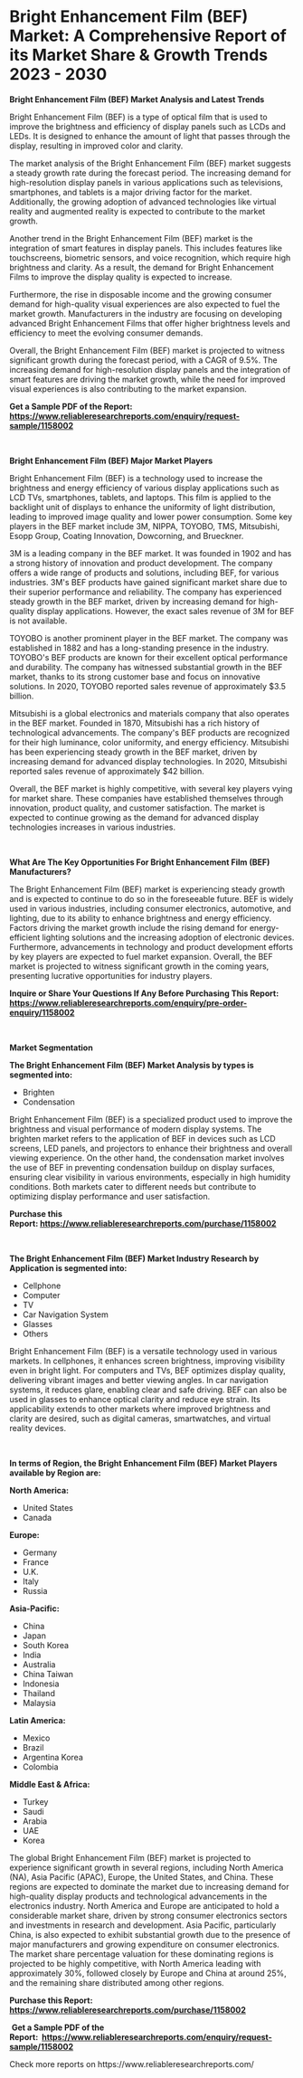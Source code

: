 <p><h1>Bright Enhancement Film (BEF) Market: A Comprehensive Report of its Market Share & Growth Trends 2023 - 2030</h1></p><p><strong>Bright Enhancement Film (BEF) Market Analysis and Latest Trends</strong></p>
<p><p>Bright Enhancement Film (BEF) is a type of optical film that is used to improve the brightness and efficiency of display panels such as LCDs and LEDs. It is designed to enhance the amount of light that passes through the display, resulting in improved color and clarity.</p><p>The market analysis of the Bright Enhancement Film (BEF) market suggests a steady growth rate during the forecast period. The increasing demand for high-resolution display panels in various applications such as televisions, smartphones, and tablets is a major driving factor for the market. Additionally, the growing adoption of advanced technologies like virtual reality and augmented reality is expected to contribute to the market growth.</p><p>Another trend in the Bright Enhancement Film (BEF) market is the integration of smart features in display panels. This includes features like touchscreens, biometric sensors, and voice recognition, which require high brightness and clarity. As a result, the demand for Bright Enhancement Films to improve the display quality is expected to increase.</p><p>Furthermore, the rise in disposable income and the growing consumer demand for high-quality visual experiences are also expected to fuel the market growth. Manufacturers in the industry are focusing on developing advanced Bright Enhancement Films that offer higher brightness levels and efficiency to meet the evolving consumer demands.</p><p>Overall, the Bright Enhancement Film (BEF) market is projected to witness significant growth during the forecast period, with a CAGR of 9.5%. The increasing demand for high-resolution display panels and the integration of smart features are driving the market growth, while the need for improved visual experiences is also contributing to the market expansion.</p></p>
<p><strong>Get a Sample PDF of the Report:&nbsp; <a href="https://www.reliableresearchreports.com/enquiry/request-sample/1158002">https://www.reliableresearchreports.com/enquiry/request-sample/1158002</a></strong></p>
<p>&nbsp;</p>
<p><strong>Bright Enhancement Film (BEF) Major Market Players</strong></p>
<p><p>Bright Enhancement Film (BEF) is a technology used to increase the brightness and energy efficiency of various display applications such as LCD TVs, smartphones, tablets, and laptops. This film is applied to the backlight unit of displays to enhance the uniformity of light distribution, leading to improved image quality and lower power consumption. Some key players in the BEF market include 3M, NIPPA, TOYOBO, TMS, Mitsubishi, Esopp Group, Coating Innovation, Dowcorning, and Brueckner.</p><p>3M is a leading company in the BEF market. It was founded in 1902 and has a strong history of innovation and product development. The company offers a wide range of products and solutions, including BEF, for various industries. 3M's BEF products have gained significant market share due to their superior performance and reliability. The company has experienced steady growth in the BEF market, driven by increasing demand for high-quality display applications. However, the exact sales revenue of 3M for BEF is not available.</p><p>TOYOBO is another prominent player in the BEF market. The company was established in 1882 and has a long-standing presence in the industry. TOYOBO's BEF products are known for their excellent optical performance and durability. The company has witnessed substantial growth in the BEF market, thanks to its strong customer base and focus on innovative solutions. In 2020, TOYOBO reported sales revenue of approximately $3.5 billion.</p><p>Mitsubishi is a global electronics and materials company that also operates in the BEF market. Founded in 1870, Mitsubishi has a rich history of technological advancements. The company's BEF products are recognized for their high luminance, color uniformity, and energy efficiency. Mitsubishi has been experiencing steady growth in the BEF market, driven by increasing demand for advanced display technologies. In 2020, Mitsubishi reported sales revenue of approximately $42 billion.</p><p>Overall, the BEF market is highly competitive, with several key players vying for market share. These companies have established themselves through innovation, product quality, and customer satisfaction. The market is expected to continue growing as the demand for advanced display technologies increases in various industries.</p></p>
<p>&nbsp;</p>
<p><strong>What Are The Key Opportunities For Bright Enhancement Film (BEF) Manufacturers?</strong></p>
<p><p>The Bright Enhancement Film (BEF) market is experiencing steady growth and is expected to continue to do so in the foreseeable future. BEF is widely used in various industries, including consumer electronics, automotive, and lighting, due to its ability to enhance brightness and energy efficiency. Factors driving the market growth include the rising demand for energy-efficient lighting solutions and the increasing adoption of electronic devices. Furthermore, advancements in technology and product development efforts by key players are expected to fuel market expansion. Overall, the BEF market is projected to witness significant growth in the coming years, presenting lucrative opportunities for industry players.</p></p>
<p><strong>Inquire or Share Your Questions If Any Before Purchasing This Report: <a href="https://www.reliableresearchreports.com/enquiry/pre-order-enquiry/1158002">https://www.reliableresearchreports.com/enquiry/pre-order-enquiry/1158002</a></strong></p>
<p>&nbsp;</p>
<p><strong>Market Segmentation</strong></p>
<p><strong>The Bright Enhancement Film (BEF) Market Analysis by types is segmented into:</strong></p>
<p><ul><li>Brighten</li><li>Condensation</li></ul></p>
<p><p>Bright Enhancement Film (BEF) is a specialized product used to improve the brightness and visual performance of modern display systems. The brighten market refers to the application of BEF in devices such as LCD screens, LED panels, and projectors to enhance their brightness and overall viewing experience. On the other hand, the condensation market involves the use of BEF in preventing condensation buildup on display surfaces, ensuring clear visibility in various environments, especially in high humidity conditions. Both markets cater to different needs but contribute to optimizing display performance and user satisfaction.</p></p>
<p><strong>Purchase this Report:&nbsp;<a href="https://www.reliableresearchreports.com/purchase/1158002">https://www.reliableresearchreports.com/purchase/1158002</a></strong></p>
<p>&nbsp;</p>
<p><strong>The Bright Enhancement Film (BEF) Market Industry Research by Application is segmented into:</strong></p>
<p><ul><li>Cellphone</li><li>Computer</li><li>TV</li><li>Car Navigation System</li><li>Glasses</li><li>Others</li></ul></p>
<p><p>Bright Enhancement Film (BEF) is a versatile technology used in various markets. In cellphones, it enhances screen brightness, improving visibility even in bright light. For computers and TVs, BEF optimizes display quality, delivering vibrant images and better viewing angles. In car navigation systems, it reduces glare, enabling clear and safe driving. BEF can also be used in glasses to enhance optical clarity and reduce eye strain. Its applicability extends to other markets where improved brightness and clarity are desired, such as digital cameras, smartwatches, and virtual reality devices.</p></p>
<p>&nbsp;</p>
<p><strong>In terms of Region, the Bright Enhancement Film (BEF) Market Players available by Region are:</strong></p>
<p>
    <p> <strong> North America: </strong>
        <ul>
            <li>United States</li>
            <li>Canada</li>
        </ul>
        </p> 
    <p> <strong> Europe: </strong>
        <ul>
            <li>Germany</li>
            <li>France</li>
            <li>U.K.</li>
            <li>Italy</li>
            <li>Russia</li>
        </ul>
        </p> 
    <p> <strong> Asia-Pacific: </strong>
        <ul>
            <li>China</li>
            <li>Japan</li>
            <li>South Korea</li>
            <li>India</li>
            <li>Australia</li>
            <li>China Taiwan</li>
            <li>Indonesia</li>
            <li>Thailand</li>
            <li>Malaysia</li>
        </ul>
        </p> 
    <p> <strong> Latin America: </strong>
        <ul>
            <li>Mexico</li>
            <li>Brazil</li>
            <li>Argentina Korea</li>
            <li>Colombia</li>
        </ul>
        </p> 
    <p> <strong> Middle East & Africa: </strong>
        <ul>
            <li>Turkey</li>
            <li>Saudi</li>
            <li>Arabia</li>
            <li>UAE</li>
            <li>Korea</li>
        </ul>
    </p>
    </p>
<p><p>The global Bright Enhancement Film (BEF) market is projected to experience significant growth in several regions, including North America (NA), Asia Pacific (APAC), Europe, the United States, and China. These regions are expected to dominate the market due to increasing demand for high-quality display products and technological advancements in the electronics industry. North America and Europe are anticipated to hold a considerable market share, driven by strong consumer electronics sectors and investments in research and development. Asia Pacific, particularly China, is also expected to exhibit substantial growth due to the presence of major manufacturers and growing expenditure on consumer electronics. The market share percentage valuation for these dominating regions is projected to be highly competitive, with North America leading with approximately 30%, followed closely by Europe and China at around 25%, and the remaining share distributed among other regions.</p></p>
<p><strong>Purchase this Report: <a href="https://www.reliableresearchreports.com/purchase/1158002">https://www.reliableresearchreports.com/purchase/1158002</a></strong></p>
<p>&nbsp;<strong>Get a Sample PDF of the Report:&nbsp;&nbsp;<a href="https://www.reliableresearchreports.com/enquiry/request-sample/1158002">https://www.reliableresearchreports.com/enquiry/request-sample/1158002</a></strong></p>
<p><strong></strong></p>
<p>Check more reports on https://www.reliableresearchreports.com/</p>